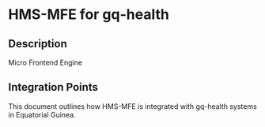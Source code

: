 # HMS-MFE for gq-health

## Description

Micro Frontend Engine

## Integration Points

This document outlines how HMS-MFE is integrated with gq-health systems in Equatorial Guinea.
